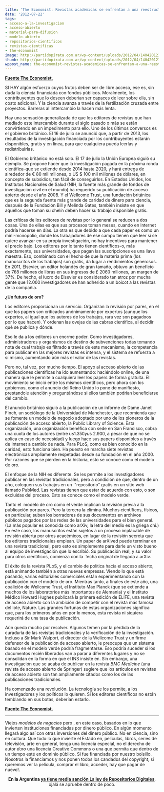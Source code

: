 ```yaml
---
title: 'The Economist: Revistas académicas se enfrentan a una reestructuración radical '
date: '2012-07-22'
tags:
- acceso-a-la-investigacion
- acceso-abierto
- material-para-difusion
- modelo-abierto
- repositorios-cientificos
- revistas-cientificas
- the-economist
image: http://partidopirata.com.ar/wp-content/uploads/2012/04/140420121270.jpg
thumb: http://partidopirata.com.ar/wp-content/uploads/2012/04/140420121270-150x150.jpg
wppost_name: the-economist-revistas-academicas-se-enfrentan-a-una-reestructuracion-radical
---
```


<strong><a href="http://www.economist.com/node/21559317" target="_blank">Fuente The Economist.</a></strong>

SI HAY algún esfuerzo cuyos frutos deben ser de libre acceso, ese es, sin duda la ciencia financiada con fondos públicos. Moralmente, los contribuyentes que lo deseen deberían ser capaces de leer sobre ella, sin costo adicional. Y la ciencia avanza a través de la fertilización cruzada entre proyectos. Barreras al inttercambio la hacen más lenta.

Hay una sensación generalizada de que los editores de revistas que han mediado este intercambio durante el siglo pasado o más se están convirtiendo en un impedimento para ello. Uno de los últimos conversos es el gobierno británico. El 16 de julio se anunció que, a partir de 2013, los resultados de la investigación financiada por los contribuyentes estarán disponibles, gratis y en línea, para que cualquiera pueda leerlas y redistribuirlas.

El Gobierno británico no está solo. El 17 de julio la Unión Europea siguió su ejemplo. Se propone hacer que la investigación pagada en la próxima ronda científica-que se extiende desde 2014 hasta 2020, y hará entrega de alrededor de € 80 mil millones, o US $ 100 mil millones de dólares, en concepto de subsidios, tan fácil de conseguirlos. En Estados Unidos, los Institutos Nacionales de Salud (NIH, la fuente más grande de fondos de investigación civil en el mundo) ha requerido su publicación de acceso abierto desde el año 2008. Y el Wellcome Trust, una fundación británica que es la segunda fuente más grande de caridad de dinero para ciencia, después de la Fundación Bill y Melinda Gates, también insiste en que aquellos que toman su chelín deben hacer su trabajo disponible gratis.

Las críticas de los editores de revistas por lo general se reducen a dos cosas. Una de ellas es que sus procesos toman meses, cuando en Internet podría hacerse en días. La otra es que debido a que cada paper es como un mini-monopolio, donde los trabajadores de ese campo tienen que leer si se quiere avanzar en su propia investigación, no hay incentivos para mantener el precio bajo. Los editores por lo tanto tienen científicos-o, más exactamente, sus universidades, que pagan las suscripciones es una llave maestra. Eso, combinado con el hecho de que la materia prima (los manuscritos de los trabajos) son gratis, da lugar a rendimientos generosos. En 2011, Elsevier, un editor holandés de gran tamaño, obtuvo un beneficio de 768 millones de libras en sus ingresos de £ 2060 millones, un margen de 37%. De hecho, el lucro de Elsevier es considerado tan atroz por mucha gente que 12.000 investigadores se han adherido a un boicot a las revistas de la compañía.

<strong>¿Un futuro de oro?</strong>

Los editores proporcionan un servicio. Organizan la revisión por pares, en el que los papers son criticados anónimamente por expertos (aunque los expertos, al igual que los autores de los trabajos, rara vez son pagadoos por lo que hacen). Y ordenan las ovejas de las cabras científica, al decidir qué se publica y dónde.

Eso le da a los editores un enorme poder. Como investigadores, administradores y organismos de destino de subvenciones todas tomando nota de cual trabajo es filtrado a través de este mecanismo, la competencia para publicar en las mejores revistas es intensa, y el sistema se refuerza a sí mismo, aumentando aún más el valor de las revistas.

Pero no, tal vez, por mucho tiempo. El apoyo al acceso abierto de las publicaciones científicas ha ido aumentando: haciéndolo online, de una manera que le permite a cualquiera leer los papers de forma gratuita. El movimiento se inició entre los mismos científicos, pero ahora son los gobiernos, como el anuncio del Reino Unido lo pone de manifiesto, prestandole atención y preguntándose si ellos también podrían beneficiarse del cambio.

El anuncio británico siguió a la publicación de un informe de Dame Janet Finch, un sociólogo de la Universidad de Manchester, que recomienda que se fomente un modelo de negocio adoptado por uno de los pioneros de la publicación de acceso abierto, la Public Library of Science. Esta organización, una organización benéfica con sede en San Francisco, cobra una cuota de los autores (entre u$s 1.350 y u$s 2.900, a pesar de que no se aplica en caso de necesidad) y luego hace sus papers disponibles a través de Internet a cambio de nada. Para PLoS, como es bien conocido en la caridad, esto funciona bien. Ha puesto en marcha siete revistas electrónicas ampliamente respetadas desde su fundación en el año 2000. Por razones que se pierden en la historia, esto se conoce como el modelo de oro.

El enfoque de la NIH es diferente. Se les permite a los investigadores publicar en las revistas tradicionales, pero a condición de que, dentro de un año, coloquen sus trabajos en un  "repositorio" gratis en un sitio web llamado PubMed. Las revistas tienen que estar de acuerdo con esto, o son excluidas del proceso. Esto se conoce como el modelo verde.

Tanto el  modelo de oro como el verde implican la revisión previa a la publicación por pares. Pero la tercera la elimina. Muchos científicos, físicos, en particular, suben los borradores de sus documentos en archivos públicos pagados por las redes de las universidades para el bien general. (La más popular es conocida como arXiv, la letra del medio es la griega chi.) En este caso, los manuscritos están sujetos a un proceso implacable de revisión abierta por otros acacémicos, en lugar de la revisión secreta que los editores tradicionales emplean. Un paper de arXived puede terminar en una revista tradicional, pero esto es simplemente para darle un visto bueno al equipo de investigación que lo escribió. Su publicación real, y su valor para otros científicos, comienza con la  fecha original de llegada a arXiv.

El éxito de la revista PLoS, y el cambio de política hacia el acceso abierto, está animando también a otras nuevas empresas. Viendo lo que está pasando, varias editoriales comerciales están experimentando con la publicación con el modelo de oro. Mientras tanto, a finales de este año, una coalición de Wellcome Trust, el Instituto Max Planck (que se extiende a muchos de los laboratorios más importantes de Alemania) y el Instituto Médico Howard Hughes publicará la primera edición de ELIFE, una revista de acceso abierto con la ambición de competir con el revista más famosa del lote, Nature. Las grandes fortunas de estas organizaciones significa que, para los primeros años en por lo menos, esta revista ni siquiera requerirá de una tasa de publicación.

Aún queda mucho por resolver. Algunos temen por la pérdida de la curaduría de las revistas tradicionales y la verificación de la investigación. Incluso a Sir Mark Walport, el director de la Wellcome Trust y un firme defensor de la publicación de acceso abierto, le preocupa que un sistema basado en el modelo verde podría fragmentarse. Eso podría suceder si los documentos recién liberados van a parar a diferentes lugares y no se consolidan en la forma en que el INS insiste en. Sin embargo, una investigación que se acaba de publicar en la revista <em>BMC Medicine</em> (una revista de acceso abierto de Springer) sugiere que los artículos en revistas de acceso abierto son tan ampliamente citados como los de las publicaciones tradicionales.

Ha comenzado una revolución. La tecnología se los permite, a los investigadores y los políticos lo quieren. Si los editores científicos no están temblando en sus botas, deberían estarlo.

<strong><a href="http://www.economist.com/node/21559317" target="_blank">Fuente The Economist.</a></strong>

<hr />

Viejos <em>modelos de negocios</em> pero , en este caso, basados en lo que invierten instituciones financiadas por dinero público. En algún momento llegará algo así con otras inversiones del dinero público. No en ciencia, sino en cultura. Que todo lo que invierte el Estado en, películas, libros, series de televisión, arte en general, tenga una licencia especial, no el derecho de autor <em>duro</em> una licencia Creative Commons o una que permita que dentro de un tiempo esté en dominio público. Si fue financiada por nuestro bolsillo.
Nosotros la financiamos y nos ponen todos los candados del copyright, si queremos ver la película, comprar el libro, acceder, hay que pagar de nuevo!.
<p style="text-align: center;"><strong>En la Argentina <a href="http://www.conicet.gov.ar/new_noticias/noticias.php?id_noticia=9201&amp;nota_completa=yes&amp;tipo=6" target="_blank">ya tiene media sanción La ley de Repositorios Digitales</a></strong>, ojalá se apruebe dentro de poco.</p>
